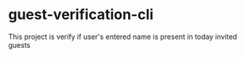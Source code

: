 # guest-verification-cli
This project is verify if user's entered name is present in today invited guests
